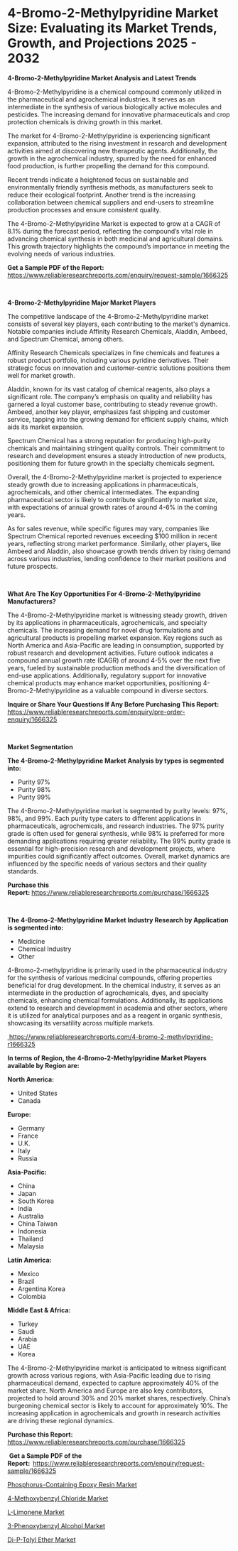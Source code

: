 <p><h1>4-Bromo-2-Methylpyridine Market Size: Evaluating its Market Trends, Growth, and Projections 2025 - 2032</h1></p><p><strong>4-Bromo-2-Methylpyridine Market Analysis and Latest Trends</strong></p>
<p><p>4-Bromo-2-Methylpyridine is a chemical compound commonly utilized in the pharmaceutical and agrochemical industries. It serves as an intermediate in the synthesis of various biologically active molecules and pesticides. The increasing demand for innovative pharmaceuticals and crop protection chemicals is driving growth in this market.</p><p>The market for 4-Bromo-2-Methylpyridine is experiencing significant expansion, attributed to the rising investment in research and development activities aimed at discovering new therapeutic agents. Additionally, the growth in the agrochemical industry, spurred by the need for enhanced food production, is further propelling the demand for this compound. </p><p>Recent trends indicate a heightened focus on sustainable and environmentally friendly synthesis methods, as manufacturers seek to reduce their ecological footprint. Another trend is the increasing collaboration between chemical suppliers and end-users to streamline production processes and ensure consistent quality. </p><p>The 4-Bromo-2-Methylpyridine Market is expected to grow at a CAGR of 8.1% during the forecast period, reflecting the compound’s vital role in advancing chemical synthesis in both medicinal and agricultural domains. This growth trajectory highlights the compound’s importance in meeting the evolving needs of various industries.</p></p>
<p><strong>Get a Sample PDF of the Report:&nbsp;</strong> <a href="https://www.reliableresearchreports.com/enquiry/request-sample/1666325?utm_campaign=40&utm_medium=2&utm_source=Github&utm_content=ia&utm_term=02022025&utm_id=4-bromo-2-methylpyridine">https://www.reliableresearchreports.com/enquiry/request-sample/1666325</a></p>
<p>&nbsp;</p>
<p><strong>4-Bromo-2-Methylpyridine Major Market Players</strong></p>
<p><p>The competitive landscape of the 4-Bromo-2-Methylpyridine market consists of several key players, each contributing to the market's dynamics. Notable companies include Affinity Research Chemicals, Aladdin, Ambeed, and Spectrum Chemical, among others.</p><p>Affinity Research Chemicals specializes in fine chemicals and features a robust product portfolio, including various pyridine derivatives. Their strategic focus on innovation and customer-centric solutions positions them well for market growth. </p><p>Aladdin, known for its vast catalog of chemical reagents, also plays a significant role. The company’s emphasis on quality and reliability has garnered a loyal customer base, contributing to steady revenue growth. Ambeed, another key player, emphasizes fast shipping and customer service, tapping into the growing demand for efficient supply chains, which aids its market expansion.</p><p>Spectrum Chemical has a strong reputation for producing high-purity chemicals and maintaining stringent quality controls. Their commitment to research and development ensures a steady introduction of new products, positioning them for future growth in the specialty chemicals segment.</p><p>Overall, the 4-Bromo-2-Methylpyridine market is projected to experience steady growth due to increasing applications in pharmaceuticals, agrochemicals, and other chemical intermediates. The expanding pharmaceutical sector is likely to contribute significantly to market size, with expectations of annual growth rates of around 4-6% in the coming years.</p><p>As for sales revenue, while specific figures may vary, companies like Spectrum Chemical reported revenues exceeding $100 million in recent years, reflecting strong market performance. Similarly, other players, like Ambeed and Aladdin, also showcase growth trends driven by rising demand across various industries, lending confidence to their market positions and future prospects.</p></p>
<p>&nbsp;</p>
<p><strong>What Are The Key Opportunities For 4-Bromo-2-Methylpyridine Manufacturers?</strong></p>
<p><p>The 4-Bromo-2-Methylpyridine market is witnessing steady growth, driven by its applications in pharmaceuticals, agrochemicals, and specialty chemicals. The increasing demand for novel drug formulations and agricultural products is propelling market expansion. Key regions such as North America and Asia-Pacific are leading in consumption, supported by robust research and development activities. Future outlook indicates a compound annual growth rate (CAGR) of around 4-5% over the next five years, fueled by sustainable production methods and the diversification of end-use applications. Additionally, regulatory support for innovative chemical products may enhance market opportunities, positioning 4-Bromo-2-Methylpyridine as a valuable compound in diverse sectors.</p></p>
<p><strong>Inquire or Share Your Questions If Any Before Purchasing This Report:</strong> <a href="https://www.reliableresearchreports.com/enquiry/pre-order-enquiry/1666325?utm_campaign=40&utm_medium=2&utm_source=Github&utm_content=ia&utm_term=02022025&utm_id=4-bromo-2-methylpyridine">https://www.reliableresearchreports.com/enquiry/pre-order-enquiry/1666325</a></p>
<p>&nbsp;</p>
<p><strong>Market Segmentation</strong></p>
<p><strong>The 4-Bromo-2-Methylpyridine Market Analysis by types is segmented into:</strong></p>
<p><ul><li>Purity 97%</li><li>Purity 98%</li><li>Purity 99%</li></ul></p>
<p><p>The 4-Bromo-2-Methylpyridine market is segmented by purity levels: 97%, 98%, and 99%. Each purity type caters to different applications in pharmaceuticals, agrochemicals, and research industries. The 97% purity grade is often used for general synthesis, while 98% is preferred for more demanding applications requiring greater reliability. The 99% purity grade is essential for high-precision research and development projects, where impurities could significantly affect outcomes. Overall, market dynamics are influenced by the specific needs of various sectors and their quality standards.</p></p>
<p><strong>Purchase this Report:&nbsp;</strong><a href="https://www.reliableresearchreports.com/purchase/1666325?utm_campaign=40&utm_medium=2&utm_source=Github&utm_content=ia&utm_term=02022025&utm_id=4-bromo-2-methylpyridine">https://www.reliableresearchreports.com/purchase/1666325</a></p>
<p>&nbsp;</p>
<p><strong>The 4-Bromo-2-Methylpyridine Market Industry Research by Application is segmented into:</strong></p>
<p><ul><li>Medicine</li><li>Chemical Industry</li><li>Other</li></ul></p>
<p><p>4-Bromo-2-methylpyridine is primarily used in the pharmaceutical industry for the synthesis of various medicinal compounds, offering properties beneficial for drug development. In the chemical industry, it serves as an intermediate in the production of agrochemicals, dyes, and specialty chemicals, enhancing chemical formulations. Additionally, its applications extend to research and development in academia and other sectors, where it is utilized for analytical purposes and as a reagent in organic synthesis, showcasing its versatility across multiple markets.</p></p>
<p><a href="https://www.reliableresearchreports.com/4-bromo-2-methylpyridine-r1666325?utm_campaign=40&utm_medium=2&utm_source=Github&utm_content=ia&utm_term=02022025&utm_id=4-bromo-2-methylpyridine">&nbsp;https://www.reliableresearchreports.com/4-bromo-2-methylpyridine-r1666325</a></p>
<p><strong>In terms of Region, the 4-Bromo-2-Methylpyridine Market Players available by Region are:</strong></p>
<p>
    <p> <strong> North America: </strong>
        <ul>
            <li>United States</li>
            <li>Canada</li>
        </ul>
        </p> 
    <p> <strong> Europe: </strong>
        <ul>
            <li>Germany</li>
            <li>France</li>
            <li>U.K.</li>
            <li>Italy</li>
            <li>Russia</li>
        </ul>
        </p> 
    <p> <strong> Asia-Pacific: </strong>
        <ul>
            <li>China</li>
            <li>Japan</li>
            <li>South Korea</li>
            <li>India</li>
            <li>Australia</li>
            <li>China Taiwan</li>
            <li>Indonesia</li>
            <li>Thailand</li>
            <li>Malaysia</li>
        </ul>
        </p> 
    <p> <strong> Latin America: </strong>
        <ul>
            <li>Mexico</li>
            <li>Brazil</li>
            <li>Argentina Korea</li>
            <li>Colombia</li>
        </ul>
        </p> 
    <p> <strong> Middle East & Africa: </strong>
        <ul>
            <li>Turkey</li>
            <li>Saudi</li>
            <li>Arabia</li>
            <li>UAE</li>
            <li>Korea</li>
        </ul>
    </p>
    </p>
<p><p>The 4-Bromo-2-Methylpyridine market is anticipated to witness significant growth across various regions, with Asia-Pacific leading due to rising pharmaceutical demand, expected to capture approximately 40% of the market share. North America and Europe are also key contributors, projected to hold around 30% and 20% market shares, respectively. China’s burgeoning chemical sector is likely to account for approximately 10%. The increasing application in agrochemicals and growth in research activities are driving these regional dynamics.</p></p>
<p><strong>Purchase this Report: </strong><a href="https://www.reliableresearchreports.com/purchase/1666325?utm_campaign=40&utm_medium=2&utm_source=Github&utm_content=ia&utm_term=02022025&utm_id=4-bromo-2-methylpyridine">https://www.reliableresearchreports.com/purchase/1666325</a></p>
<p>&nbsp;<strong>Get a Sample PDF of the Report:&nbsp;&nbsp;</strong><a href="https://www.reliableresearchreports.com/enquiry/request-sample/1666325?utm_campaign=40&utm_medium=2&utm_source=Github&utm_content=ia&utm_term=02022025&utm_id=4-bromo-2-methylpyridine">https://www.reliableresearchreports.com/enquiry/request-sample/1666325</a></p>
<p><strong></strong></p>
<p><p><a href="https://github.com/giblydirani3/Market-Research-Report-List-1/blob/main/phosphorus-containing-epoxy-resin-market.md?utm_campaign=40&utm_medium=2&utm_source=Github&utm_content=ia&utm_term=02022025&utm_id=4-bromo-2-methylpyridine">Phosphorus-Containing Epoxy Resin Market</a></p><p><a href="https://github.com/voigttyagi/Market-Research-Report-List-1/blob/main/4-methoxybenzyl-chloride-market.md?utm_campaign=40&utm_medium=2&utm_source=Github&utm_content=ia&utm_term=02022025&utm_id=4-bromo-2-methylpyridine">4-Methoxybenzyl Chloride Market</a></p><p><a href="https://github.com/saroarmaicky/Market-Research-Report-List-1/blob/main/l-limonene-market.md?utm_campaign=40&utm_medium=2&utm_source=Github&utm_content=ia&utm_term=02022025&utm_id=4-bromo-2-methylpyridine">L-Limonene Market</a></p><p><a href="https://github.com/saoutiguarro/Market-Research-Report-List-1/blob/main/3-phenoxybenzyl-alcohol-market.md?utm_campaign=40&utm_medium=2&utm_source=Github&utm_content=ia&utm_term=02022025&utm_id=4-bromo-2-methylpyridine">3-Phenoxybenzyl Alcohol Market</a></p><p><a href="https://github.com/jenithschijf/Market-Research-Report-List-1/blob/main/di-p-tolyl-ether-market.md?utm_campaign=40&utm_medium=2&utm_source=Github&utm_content=ia&utm_term=02022025&utm_id=4-bromo-2-methylpyridine">Di-P-Tolyl Ether Market</a></p></p>